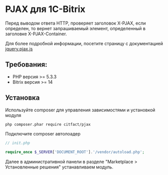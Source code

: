 PJAX для 1C-Bitrix
=========

Перед выводом ответа HTTP, проверяет заголовок X-PJAX, если определен, то вернет запрашиваемый элемент, 
определенный в заголовке X-PJAX-Container.

Для более подробной информации, посетите страницу с документацией [jquery.pjax.js](https://github.com/defunkt/jquery-pjax)

## Требования:

 - PHP версия >= 5.3.3
 - Bitrix версия >= 14

## Установка

Используйте composer для управления зависимостями и установкой модуля

``` bash
php composer.phar require citfact/pjax
```

Подключите composer автолоадер 
``` php
// init.php

require_once $_SERVER['DOCUMENT_ROOT'].'/vendor/autoload.php';
```

Далее в административной панели в разделе "Marketplace > Установленные решения" устанавливаем модуль.
